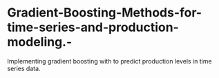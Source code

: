 # Gradient-Boosting-Methods-for-time-series-and-production-modeling.-
Implementing gradient boosting with to predict production levels in time series data. 
